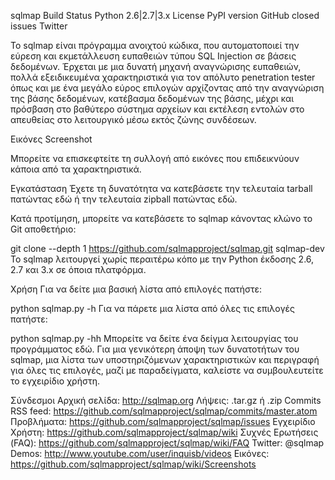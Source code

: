 sqlmap
Build Status Python 2.6|2.7|3.x License PyPI version GitHub closed issues Twitter

Το sqlmap είναι πρόγραμμα ανοιχτού κώδικα, που αυτοματοποιεί την εύρεση και εκμετάλλευση ευπαθειών τύπου SQL Injection σε βάσεις δεδομένων. Έρχεται με μια δυνατή μηχανή αναγνώρισης ευπαθειών, πολλά εξειδικευμένα χαρακτηριστικά για τον απόλυτο penetration tester όπως και με ένα μεγάλο εύρος επιλογών αρχίζοντας από την αναγνώριση της βάσης δεδομένων, κατέβασμα δεδομένων της βάσης, μέχρι και πρόσβαση στο βαθύτερο σύστημα αρχείων και εκτέλεση εντολών στο απευθείας στο λειτουργικό μέσω εκτός ζώνης συνδέσεων.

Εικόνες
Screenshot

Μπορείτε να επισκεφτείτε τη συλλογή από εικόνες που επιδεικνύουν κάποια από τα χαρακτηριστικά.

Εγκατάσταση
Έχετε τη δυνατότητα να κατεβάσετε την τελευταία tarball πατώντας εδώ ή την τελευταία zipball πατώντας εδώ.

Κατά προτίμηση, μπορείτε να κατεβάσετε το sqlmap κάνοντας κλώνο το Git αποθετήριο:

git clone --depth 1 https://github.com/sqlmapproject/sqlmap.git sqlmap-dev
Το sqlmap λειτουργεί χωρίς περαιτέρω κόπο με την Python έκδοσης 2.6, 2.7 και 3.x σε όποια πλατφόρμα.

Χρήση
Για να δείτε μια βασική λίστα από επιλογές πατήστε:

python sqlmap.py -h
Για να πάρετε μια λίστα από όλες τις επιλογές πατήστε:

python sqlmap.py -hh
Μπορείτε να δείτε ένα δείγμα λειτουργίας του προγράμματος εδώ. Για μια γενικότερη άποψη των δυνατοτήτων του sqlmap, μια λίστα των υποστηριζόμενων χαρακτηριστικών και περιγραφή για όλες τις επιλογές, μαζί με παραδείγματα, καλείστε να συμβουλευτείτε το εγχειρίδιο χρήστη.

Σύνδεσμοι
Αρχική σελίδα: http://sqlmap.org
Λήψεις: .tar.gz ή .zip
Commits RSS feed: https://github.com/sqlmapproject/sqlmap/commits/master.atom
Προβλήματα: https://github.com/sqlmapproject/sqlmap/issues
Εγχειρίδιο Χρήστη: https://github.com/sqlmapproject/sqlmap/wiki
Συχνές Ερωτήσεις (FAQ): https://github.com/sqlmapproject/sqlmap/wiki/FAQ
Twitter: @sqlmap
Demos: http://www.youtube.com/user/inquisb/videos
Εικόνες: https://github.com/sqlmapproject/sqlmap/wiki/Screenshots
